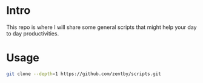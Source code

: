 # Intro

This repo is where I will share some general scripts that might help your day to day productivities. 

# Usage

```bash
git clone --depth=1 https://github.com/zentby/scripts.git
```
